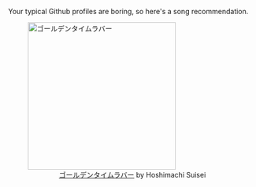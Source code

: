 Your typical Github profiles are boring, so here's a song recommendation.
<figure><img width="300" height="300" src="https://i.scdn.co/image/ab67616d0000b2737ccca977247a77171293c51c" alt="ゴールデンタイムラバー" /><figcaption align="center"><a href="https://open.spotify.com/track/7rorcMOsJY5MsjCxw1702q" target="_blank">ゴールデンタイムラバー</a> by Hoshimachi Suisei</figcaption></figure>
